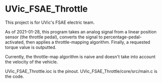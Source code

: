 # UVic_FSAE_Throttle

This project is for UVic's FSAE electric team.

As of 2021-01-28, this program takes an analog signal from a linear position sensor (the throttle pedal),
converts the signal to percentage-pedal-activated,
then applies a throttle-mapping algorithm.
Finally, a requested torque value is outputted.

Currently, the throttle-map algorithm is naive and doesn't take into account the velocity of the vehicle.

UVic_FSAE_Throttle.ioc is the pinout.
UVic_FSAE_Throttle/core/src/main.c is the code.
